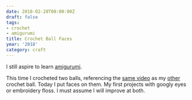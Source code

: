 ```yaml
---
date: 2018-02-28T00:00:00Z
draft: false
tags:
- crochet
- amigurumi
title: Crochet Ball Faces
year: '2018'
category: craft
---
```


I still aspire to learn [amigurumi][].

[amigurumi]: https://en.wikipedia.org/wiki/Amigurumi
<!--more-->

This time I crocheted two balls, referencing the [same video][] as my [other][] crochet ball. Today I
put faces on them. My first projects with googly eyes or embroidery floss. I must assume I will
improve at both.

[same video]: https://youtu.be/mJ47MLlrLzw
[other]: /2015/03/08/amigurumi-ball-thing/

